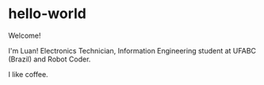 # hello-world
Welcome!

I'm Luan! Electronics Technician, Information Engineering student at UFABC (Brazil) and Robot Coder.

I like coffee.
